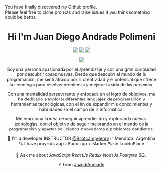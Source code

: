 <div align="center" width="50">

</div>

You have finally discovered my Github profile. <br>
Please feel free to clone projects and raise issues if you think something could be better.

<div align="center">

  <h1 align="center">Hi I'm Juan Diego Andrade Polimeni</h1>
<p align="center">
  <a href=""><img src="https://img.shields.io/badge/Portfolio-%2B-green?style=flat&logo=twitter&logoColor=white"/></a>
    <a href=""><img src="https://img.shields.io/badge/linkedin-%230177B5?style=flat&logo=linkedin&logoColor=white"/></a>
    <a href=""><img src="https://img.shields.io/badge/npm-js-brightgreen"/></a>
  </p>
   
  <img src=".gif"/>

Soy una persona apasionada por el aprendizaje y con una gran curiosidad por descubrir cosas nuevas. Desde que descubrí el mundo de la programación, me sentí atraído por la creatividad y el potencial que ofrece la tecnología para resolver problemas y mejorar la vida de las personas.

Con una mentalidad perseverante y enfocada en el logro de objetivos, me he dedicado a explorar diferentes lenguajes de programación y herramientas tecnológicas, con el fin de expandir mis conocimientos y habilidades en el campo de la informática.

Me emociona la idea de seguir aprendiendo y explorando nuevas tecnologías, con el objetivo de seguir mejorando en el mundo de la programación y aportar soluciones innovadoras a problemas cotidianos.

 🔭 I'm a developer INSTRUCTOR [@BootcampHenry](https://www.soyhenry.com/) in Mendoza, Argentina
 🔍 I have proyects apps: 
 Food app + Market Place LookinPlace
 
 💬 Ask me about *JavaScript ReactJs Redux NodeJs Postgres SQL*

 

⚡ From [JuandiAndrade](https://github.com/JuandiAndrade)
